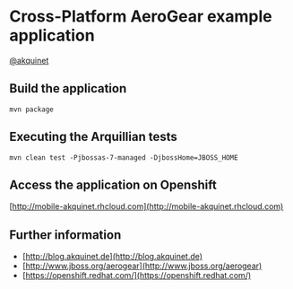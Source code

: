 Cross-Platform AeroGear example application
============================
[@akquinet](https://twitter.com/akquinet)

Build the application
-----------------

	mvn package


Executing the Arquillian tests
------------------------

 	mvn clean test -Pjbossas-7-managed -DjbossHome=JBOSS_HOME
 	
 	
Access the application on Openshift
------------------------------

[http://mobile-akquinet.rhcloud.com](http://mobile-akquinet.rhcloud.com)

 	
Further information
---------------- 	
 	
* [http://blog.akquinet.de](http://blog.akquinet.de)
* [http://www.jboss.org/aerogear](http://www.jboss.org/aerogear)
* [https://openshift.redhat.com/](https://openshift.redhat.com/)
 	
 	